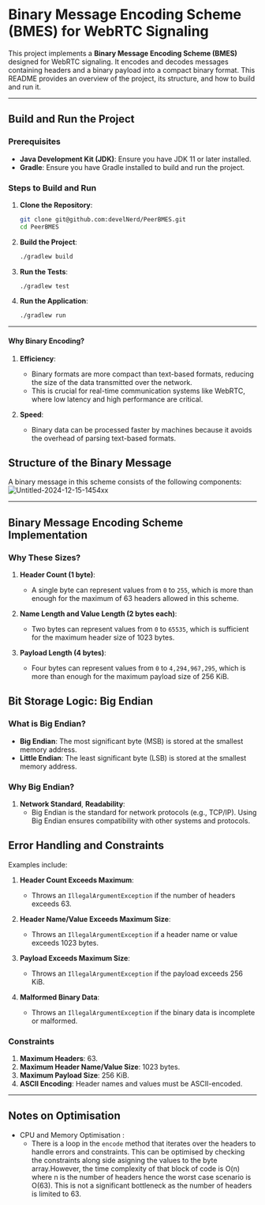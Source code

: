 # Binary Message Encoding Scheme (BMES) for WebRTC Signaling

This project implements a **Binary Message Encoding Scheme (BMES)** designed for WebRTC signaling. It encodes and decodes messages containing headers and a binary payload into a compact binary format. This README provides an overview of the project, its structure, and how to build and run it.

---


## Build and Run the Project

### Prerequisites

- **Java Development Kit (JDK)**: Ensure you have JDK 11 or later installed.
- **Gradle**: Ensure you have Gradle installed to build and run the project.

### Steps to Build and Run

1. **Clone the Repository**:
   ```bash
   git clone git@github.com:develNerd/PeerBMES.git
   cd PeerBMES
   ```

2. **Build the Project**:
   ```bash
   ./gradlew build
   ```

3. **Run the Tests**:
   ```bash
   ./gradlew test
   ```

4. **Run the Application**:
   ```bash
   ./gradlew run
   ```

---


#### Why Binary Encoding?
1. **Efficiency**:
    - Binary formats are more compact than text-based formats, reducing the size of the data transmitted over the network.
    - This is crucial for real-time communication systems like WebRTC, where low latency and high performance are critical.

2. **Speed**:
    - Binary data can be processed faster by machines because it avoids the overhead of parsing text-based formats.


## Structure of the Binary Message

A binary message in this scheme consists of the following components:
![Untitled-2024-12-15-1454xx](https://github.com/user-attachments/assets/b722aa68-2037-4e8d-9591-f36133ccae73)

---

## Binary Message Encoding Scheme Implementation

### Why These Sizes?

1. **Header Count (1 byte)**:
    - A single byte can represent values from `0` to `255`, which is more than enough for the maximum of 63 headers allowed in this scheme.

2. **Name Length and Value Length (2 bytes each)**:
    - Two bytes can represent values from `0` to `65535`, which is sufficient for the maximum header size of 1023 bytes.

3. **Payload Length (4 bytes)**:
    - Four bytes can represent values from `0` to `4,294,967,295`, which is more than enough for the maximum payload size of 256 KiB.


## Bit Storage Logic: Big Endian

### What is Big Endian?

- **Big Endian**: The most significant byte (MSB) is stored at the smallest memory address.
- **Little Endian**: The least significant byte (LSB) is stored at the smallest memory address.

### Why Big Endian?

1. **Network Standard**, **Readability**:
    - Big Endian is the standard for network protocols (e.g., TCP/IP). Using Big Endian ensures compatibility with other systems and protocols.


## Error Handling and Constraints
 
Examples include:

1. **Header Count Exceeds Maximum**:
    - Throws an `IllegalArgumentException` if the number of headers exceeds 63.

2. **Header Name/Value Exceeds Maximum Size**:
    - Throws an `IllegalArgumentException` if a header name or value exceeds 1023 bytes.

3. **Payload Exceeds Maximum Size**:
    - Throws an `IllegalArgumentException` if the payload exceeds 256 KiB.

4. **Malformed Binary Data**:
    - Throws an `IllegalArgumentException` if the binary data is incomplete or malformed.

### Constraints

1. **Maximum Headers**: 63.
2. **Maximum Header Name/Value Size**: 1023 bytes.
3. **Maximum Payload Size**: 256 KiB.
4. **ASCII Encoding**: Header names and values must be ASCII-encoded.

---

## Notes on Optimisation
- CPU and Memory Optimisation : 
    - There is a loop in the `encode` method that iterates over the headers to handle errors and constraints. 
      This can be optimised by checking the constraints along side asigning the values to the byte array.However, 
      the time complexity of that block of code is O(n) where n is the number of headers hence the worst case scenario is O(63).
      This is not a significant bottleneck as the number of headers is limited to 63.
